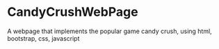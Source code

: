 # CandyCrushWebPage
A webpage that implements the popular game candy crush, using html, bootstrap, css, javascript
